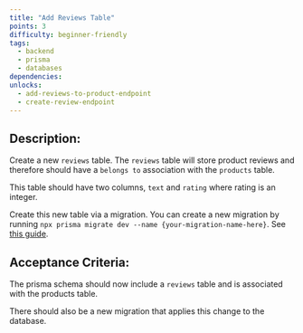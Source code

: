 ```yaml
---
title: "Add Reviews Table"
points: 3
difficulty: beginner-friendly
tags:
  - backend
  - prisma
  - databases
dependencies:
unlocks:
  - add-reviews-to-product-endpoint
  - create-review-endpoint
---
```


## Description:

Create a new `reviews` table. The `reviews` table will store product reviews and therefore should have a `belongs to` association with the `products` table.

This table should have two columns, `text` and `rating` where rating is an integer.

Create this new table via a migration. You can create a new migration by running `npx prisma migrate dev --name {your-migration-name-here}`. See [this guide](https://www.prisma.io/docs/guides/migrate/developing-with-prisma-migrate).

## Acceptance Criteria:

The prisma schema should now include a `reviews` table and is associated with the products table.

There should also be a new migration that applies this change to the database.
